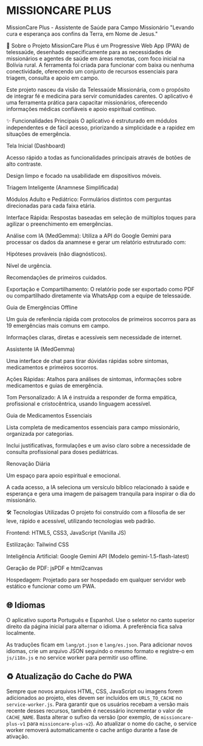 # MISSIONCARE PLUS
MissionCare Plus - Assistente de Saúde para Campo Missionário
"Levando cura e esperança aos confins da Terra, em Nome de Jesus."

📖 Sobre o Projeto
MissionCare Plus é um Progressive Web App (PWA) de telessaúde, desenhado especificamente para as necessidades de missionários e agentes de saúde em áreas remotas, com foco inicial na Bolívia rural. A ferramenta foi criada para funcionar com baixa ou nenhuma conectividade, oferecendo um conjunto de recursos essenciais para triagem, consulta e apoio em campo.

Este projeto nasceu da visão da Telessaúde Missionária, com o propósito de integrar fé e medicina para servir comunidades carentes. O aplicativo é uma ferramenta prática para capacitar missionários, oferecendo informações médicas confiáveis e apoio espiritual contínuo.

✨ Funcionalidades Principais
O aplicativo é estruturado em módulos independentes e de fácil acesso, priorizando a simplicidade e a rapidez em situações de emergência.

Tela Inicial (Dashboard)

Acesso rápido a todas as funcionalidades principais através de botões de alto contraste.

Design limpo e focado na usabilidade em dispositivos móveis.

Triagem Inteligente (Anamnese Simplificada)

Módulos Adulto e Pediátrico: Formulários distintos com perguntas direcionadas para cada faixa etária.

Interface Rápida: Respostas baseadas em seleção de múltiplos toques para agilizar o preenchimento em emergências.

Análise com IA (MedGemma): Utiliza a API do Google Gemini para processar os dados da anamnese e gerar um relatório estruturado com:

Hipóteses prováveis (não diagnósticos).

Nível de urgência.

Recomendações de primeiros cuidados.

Exportação e Compartilhamento: O relatório pode ser exportado como PDF ou compartilhado diretamente via WhatsApp com a equipe de telessaúde.

Guia de Emergências Offline

Um guia de referência rápida com protocolos de primeiros socorros para as 19 emergências mais comuns em campo.

Informações claras, diretas e acessíveis sem necessidade de internet.

Assistente IA (MedGemma)

Uma interface de chat para tirar dúvidas rápidas sobre sintomas, medicamentos e primeiros socorros.

Ações Rápidas: Atalhos para análises de sintomas, informações sobre medicamentos e guias de emergência.

Tom Personalizado: A IA é instruída a responder de forma empática, profissional e cristocêntrica, usando linguagem acessível.

Guia de Medicamentos Essenciais

Lista completa de medicamentos essenciais para campo missionário, organizada por categorias.

Inclui justificativas, formulações e um aviso claro sobre a necessidade de consulta profissional para doses pediátricas.

Renovação Diária

Um espaço para apoio espiritual e emocional.

A cada acesso, a IA seleciona um versículo bíblico relacionado à saúde e esperança e gera uma imagem de paisagem tranquila para inspirar o dia do missionário.

🛠️ Tecnologias Utilizadas
O projeto foi construído com a filosofia de ser leve, rápido e acessível, utilizando tecnologias web padrão.

Frontend: HTML5, CSS3, JavaScript (Vanilla JS)

Estilização: Tailwind CSS

Inteligência Artificial: Google Gemini API (Modelo gemini-1.5-flash-latest)

Geração de PDF: jsPDF e html2canvas

Hospedagem: Projetado para ser hospedado em qualquer servidor web estático e funcionar como um PWA.

## 🌐 Idiomas

O aplicativo suporta Português e Espanhol. Use o seletor no canto superior direito da página inicial para alternar o idioma. A preferência fica salva localmente.

As traduções ficam em `lang/pt.json` e `lang/es.json`. Para adicionar novos idiomas, crie um arquivo JSON seguindo o mesmo formato e registre-o em `js/i18n.js` e no service worker para permitir uso offline.

## ♻️ Atualização do Cache do PWA

Sempre que novos arquivos HTML, CSS, JavaScript ou imagens forem adicionados ao projeto, eles devem ser incluídos em `URLS_TO_CACHE` no `service-worker.js`. Para garantir que os usuários recebam a versão mais recente desses recursos, também é necessário incrementar o valor de `CACHE_NAME`. Basta alterar o sufixo da versão (por exemplo, de `missioncare-plus-v1` para `missioncare-plus-v2`). Ao atualizar o nome do cache, o service worker removerá automaticamente o cache antigo durante a fase de ativação.

